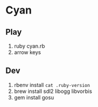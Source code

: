 Cyan
====

Play
----

1. ruby cyan.rb
1. arrow keys

Dev
----

1. rbenv install `cat .ruby-version` 
1. brew install sdl2 libogg libvorbis
1. gem install gosu
